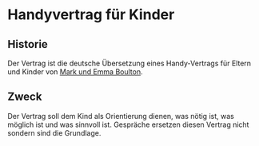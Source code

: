 # Handyvertrag für Kinder

## Historie
Der Vertrag ist die deutsche Übersetzung eines Handy-Vertrags für Eltern und Kinder von [Mark und Emma Boulton](https://github.com/markboulton/child-phone-contract).

## Zweck
Der Vertrag soll dem Kind als Orientierung dienen, was nötig ist, was möglich ist und was sinnvoll ist. Gespräche ersetzen diesen Vertrag nicht sondern sind die Grundlage.
